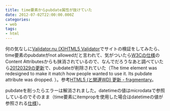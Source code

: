 ```yaml
---
title: time要素からpubdate属性が抜けていた
date: 2012-07-02T22:00:00.000Z
categories:
- web
tags:
- html
---
```

何の気なしに[Validator.nu (X)HTML5 Validator](http://html5.validator.nu/)でサイトの検証をしてみたら、time要素のpubdateがnot allowedだと言われて、気がついたら[W3Cの仕様](http://www.w3.org/TR/html5/the-time-element.html#the-time-element)のContent Attributesからも抹消されているので、なんでだろうなあと調べていたら[20120329の更新](http://www.w3.org/TR/2012/WD-html5-diff-20120329/#changes-2011-05-25)で、pubdateが削除されていた（The time element was redesigned to make it match how people wanted to use it. Its pubdate attribute was dropped. ）。参考[HTML5 (と関連WD) 更新 - fragmentary](http://myakura.hatenablog.com/entry/2012/03/30/095033)。

<!-- more -->

pubdateを削ったらエラーは解消されました。datetimeの値はmicrodataで参照しているのでそのまま（time要素にitempropを使用した場合はdatetimeの値が参照される[仕様](http://www.w3.org/TR/html5/microdata.html#values)）。
